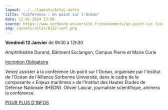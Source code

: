 ```yaml
---
layout: ../../layouts/ActuL.astro
title: "Conférence : Un point sur l'Océan"
date: 12-01-2024 23:00
source: https://www.sorbonne-universite.fr/evenements/un-point-sur-locean
img: /assets/actus/0112-conf.png
---
```


__Vendredi 12 Janvier__ de 9h30 à 12h30

Amphithéâtre Durand, Bâtiment Esclangon, Campus Pierre et Marie Curie

[Incription Obligatoire](https://lime3-app3.sorbonne-universite.fr/index.php/414552)

Venez assister à la conférence Un point sur l'Océan, organisée par l'Institut de l'Océan de l'Alliance Sorbonne Université, dans le cadre de la composante « Enjeux maritimes » de l'Institut des Hautes Études de Défense Nationale (IHEDN). Olivier Lascar, journaliste scientifique, animera la conférence.

[POUR PLUS D'INFOS](https://www.sorbonne-universite.fr/evenements/un-point-sur-locean)


